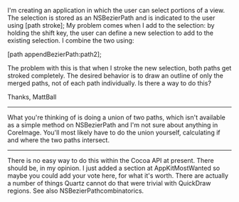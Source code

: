 I'm creating an application in which the user can select portions of a view. The selection is stored as an NSBezierPath and is indicated to the user using [path stroke]; My problem comes when I add to the selection: by holding the shift key, the user can define a new selection to add to the existing selection. I combine the two using: 
    
[path appendBezierPath:path2];

The problem with this is that when I stroke the new selection, both paths get stroked completely. The desired behavior is to draw an outline of only the merged paths, not of each path individually. Is there a way to do this?

Thanks,
MattBall

----

What you're thinking of is doing a union of two paths, which isn't available as a simple method on NSBezierPath and I'm not sure about anything in CoreImage. You'll most likely have to do the union yourself, calculating if and where the two paths intersect.

----

There is no easy way to do this within the Cocoa API at present. There should be, in my opinion. I just added a section at AppKitMostWanted so maybe you could add your vote here, for what it's worth. There are actually a number of things Quartz cannot do that were trivial with QuickDraw regions. See also NSBezierPathcombinatorics.
